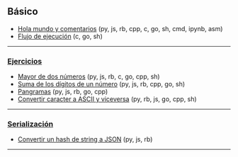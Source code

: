 
## Básico
- [Hola mundo y comentarios](https://github.com/mondeja/fullstack/tree/master/backend/src/basico/001-hola_mundo) (py, js, rb, cpp, c, go, sh, cmd, ipynb, asm)
- [Flujo de ejecución](https://github.com/mondeja/fullstack/tree/master/backend/src/basico/004-flujo_de_ejecucion) (c, go, sh)

_____________

### [Ejercicios](https://github.com/mondeja/fullstack/tree/master/backend/src/basico/002-ejercicios/)
- [Mayor de dos números](https://github.com/mondeja/fullstack/tree/master/backend/src/basico/002-ejercicios/001-mayor_de_dos_numeros) (py, js, rb, c, go, cpp, sh)
- [Suma de los dígitos de un número](https://github.com/mondeja/fullstack/tree/master/backend/src/basico/002-ejercicios/002-suma_de_digitos) (py, js, rb, cpp, go, sh)
- [Pangramas](https://github.com/mondeja/fullstack/tree/master/backend/src/basico/002-ejercicios/003-pangramas) (py, js, rb, go, cpp)
- [Convertir caracter a ASCII y viceversa](https://github.com/mondeja/fullstack/tree/master/backend/src/basico/002-ejercicios/004-valor_ascii) (py, rb, js, go, cpp, sh)

_____________

### [Serialización](https://github.com/mondeja/fullstack/tree/master/backend/src/basico/003-serializacion)
- [Convertir un hash de string a JSON](https://github.com/mondeja/fullstack/tree/master/backend/src/basico/003-serializacion/001-string_a_json) (py, js, rb)

_____________
